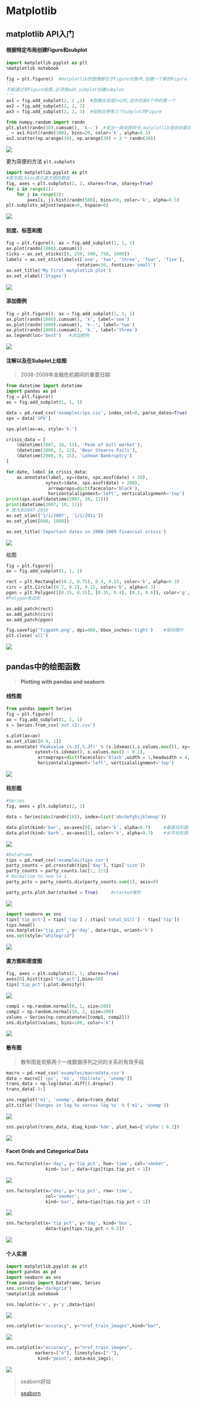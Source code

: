 # Matplotlib

## matplotlib API入门

#### 根据特定布局创建Figure和subplot

```python
import matplotlib.pyplot as plt
%matplotlib notebook

fig = plt.figure()	#matplotlib的图像都位于Figure对象中,创建一个新的Figure
'''
不能通过空Figure绘图,必须用add_subplot创建subplot
'''
ax1 = fig.add_subplot(2, 2 ,1)	#图像应该是2×2的,选中的是4个中的第一个
ax2 = fig.add_subplot(2, 2, 2)
ax3 = fig.add_subplot(2, 2, 3)	#绘制出带有三个subplot的Figure

from numpy.random import randn
plt.plot(randn(50).cumsum(), 'k--')  #发出一条绘图命令,matplotlib就会在最后一个用过的subplot(如果没有就创建一个)上绘制.绘图命令,"k--"是一个线性模型
_ = ax1.hist(randn(100), bins=20, color='k', alpha=0.3)
ax2.scatter(np.arange(30), np.arange(30) + 3 * randn(30))

```

![](/home/jimmyli/Documents/MD/pics/mch8_2.png)

更为简便的方法 `plt.subplots`

```python
import matplotlib.pyplot as plt
#直方图,bins表示直方图的数目
fig, axes = plt.subplots(2, 2, sharex=True, sharey=True)
for i in range(2):
    for j in range(2):
        axes[i, j].hist(randn(500), bins=50, color='k', alpha=0.5)
plt.subplots_adjust(wspace=0, hspace=0)
```

![](/home/jimmyli/Documents/MD/pics/mch8_1.png)

#### 刻度、标签和图

```python
fig = plt.figure(); ax = fig.add_subplot(1, 1, 1)
ax.plot(randn(1000).cumsum())
ticks = ax.set_xticks([0, 250, 500, 750, 1000])
labels = ax.set_xticklabels(['one', 'two', 'three', 'four', 'five'],
                           rotation=30, fontsize='small')
ax.set_title('My first matplotlib plot')
ax.set_xlabel('Stages')
```

![](/home/jimmyli/Documents/MD/pics/mch8_4.png)

#### 添加图例

```python
fig = plt.figure(); ax = fig.add_subplot(1, 1, 1)
ax.plot(randn(1000).cumsum(), 'k', label='one')
ax.plot(randn(1000).cumsum(), 'k--', label='two')
ax.plot(randn(1000).cumsum(), 'k.', label='three')
ax.legend(loc='best')	#添加图例
```

![](/home/jimmyli/Documents/MD/pics/mch8_5.png)

#### 注解以及在Subplot上绘图

> 2008-2009年金融危机期间的重要日期 

```python
from datetime import datetime
import pandas as pd
fig = plt.figure()
ax = fig.add_subplot(1, 1, 1)

data = pd.read_csv('examples/spx.csv', index_col=0, parse_dates=True)  # 解析日期
spx = data['SPX']

spx.plot(ax=ax, style='k-')

crisis_data = [
    (datetime(2007, 10, 11), 'Peak of bull market'),
    (datetime(2008, 3, 12), 'Bear Stearns Fails'),
    (datetime(2008, 9, 15), 'Lehman Bankruptcy')
]

for date, label in crisis_data:
    ax.annotate(label, xy=(date, spx.asof(date) + 50),
               xytext=(date, spx.asof(date) + 200),
                arrowprops=dict(facecolor='black'),
                horizontalalignment='left', verticalalignment='top')
print(spx.asof(datetime(2007, 10, 11)))
print(datetime(2007, 10, 11))
# 放大到2007-2010
ax.set_xlim(['1/1/2007', '1/1/2011'])
ax.set_ylim([600, 1800])

ax.set_title('Important dates in 2008-2009 financial crisis')
```

![](/home/jimmyli/Documents/MD/pics/mch8_3.png)

绘图

```python
fig = plt.figure()
ax = fig.add_subplot(1, 1, 1)

rect = plt.Rectangle((0.2, 0.75), 0.4, 0.15, color='k', alpha=0.3)
circ = plt.Circle((0.7, 0.2), 0.15, color='b', alpha=0.3)
pgon = plt.Polygon([[0.15, 0.15], [0.35, 0.4], [0.2, 0.6]], color='g', alpha=0.5)
#Polygon多边形

ax.add_patch(rect)
ax.add_patch(circ)
ax.add_patch(pgon)

fig.savefig('figpath.png', dpi=400, bbox_inches='tight')	#保存图片
plt.close('all')
```

![](/home/jimmyli/Documents/MD/pics/mch8_6.png)

## pandas中的绘图函数

> #### Plotting with pandas and seaborn

#### 线性图

```python
from pandas import Series
fig = plt.figure()
ax = fig.add_subplot(1, 1, 1)
s = Series.from_csv('out (1).csv')

s.plot(ax=ax)
ax.set_xlim([0.4, 1])
ax.annotate('Peakvalue (%.3f,%.3f)' % (s.idxmax(),s.values.max()), xy=(s.idxmax(), s.values.max() - 0.02),
           xytext=(s.idxmax(), s.values.max() - 0.1),
            arrowprops=dict(facecolor='black',width = 1,headwidth = 4, ),
            horizontalalignment='left', verticalalignment='top')

```

![](/home/jimmyli/Documents/MD/pics/mch8_7.png)

#### 柱形图

```python
#Series
fig, axes = plt.subplots(2, 1)

data = Series(abs(randn(16)), index=list('abcdefghijklmnop'))

data.plot(kind='bar', ax=axes[0], color='k', alpha=0.7)		#垂直柱形图
data.plot(kind='barh', ax=axes[1], color='k', alpha=0.7)	#水平柱形图
```

![](/home/jimmyli/Documents/MD/pics/mch8_8.png)

```python
#DataFrame
tips = pd.read_csv('examples/tips.csv')
party_counts = pd.crosstab(tips['day'], tips['size'])
party_counts = party_counts.loc[:, 2:5]
# Normalize to sum to 1
party_pcts = party_counts.div(party_counts.sum(1), axis=0)

party_pcts.plot.bar(stacked = True) 	#stacked堆积
```

![](/home/jimmyli/Documents/MD/pics/mch8_10.png)



```python
import seaborn as sns
tips['tip_pct'] = tips['tip'] / (tips['total_bill'] - tips['tip'])
tips.head()
sns.barplot(x='tip_pct', y='day', data=tips, orient='h')
sns.set(style="whitegrid")
```

![](/home/jimmyli/Documents/MD/pics/mch8_11.png)

#### 直方图和密度图

```python
fig, axes = plt.subplots(2, 1, sharex=True)
axes[0].hist(tips['tip_pct'],bins=50)
tips['tip_pct'].plot.density()
```

![](/home/jimmyli/Documents/MD/pics/mch8_12.png)

```python
comp1 = np.random.normal(0, 1, size=200)
comp2 = np.random.normal(10, 2, size=200)
values = Series(np.concatenate([comp1, comp2]))
sns.distplot(values, bins=100, color='k')
```

![](/home/jimmyli/Documents/MD/pics/mch8_13.png)

#### 散布图

> 散布图是观察两个一维数据序列之间的关系的有效手段

```python
macro = pd.read_csv('examples/macrodata.csv')
data = macro[['cpi', 'm1', 'tbilrate', 'unemp']]
trans_data = np.log(data).diff().dropna()
trans_data[-5:]

sns.regplot('m1', 'unemp', data=trans_data)
plt.title('Changes in log %s versus log %s' % ('m1', 'unemp'))
```

![](/home/jimmyli/Documents/MD/pics/mch8_14.png)

```python
sns.pairplot(trans_data, diag_kind='kde', plot_kws={'alpha': 0.2})
```

![](/home/jimmyli/Documents/MD/pics/mch8_15.png)

#### Facet Grids and Categorical Data

```python
sns.factorplot(x='day', y='tip_pct', hue='time', col='smoker',
               kind='bar', data=tips[tips.tip_pct < 1])
```

![](/home/jimmyli/Documents/MD/pics/mch8_16.png)

```python
sns.factorplot(x='day', y='tip_pct', row='time',
               col='smoker',
               kind='bar', data=tips[tips.tip_pct < 1])
```

![](/home/jimmyli/Documents/MD/pics/mch8_17.png)

```python
sns.factorplot(x='tip_pct', y='day', kind='box',
               data=tips[tips.tip_pct < 0.5])
```

![](/home/jimmyli/Documents/MD/pics/mch8_18.png)

#### 个人实测

```python
import matplotlib.pyplot as plt
import pandas as pd
import seaborn as sns
from pandas import DataFrame, Series
sns.set(style='darkgrid')
%matplotlib notebook

sns.lmplot(x='x', y='y',data=tips)
```

![](/home/jimmyli/Documents/MD/pics/mch8_19.png)

```python
sns.catplot(x="accuracy", y="nrof_train_images",kind="bar", 		 			 palette="ch:.25", data=min_imgs)
```

![](/home/jimmyli/Documents/MD/pics/mch8_20.png)

```python
sns.catplot(x="accuracy", y="nrof_train_images",
           markers=["o"], linestyles=["-"],
            kind="point", data=min_imgs);
```

![](/home/jimmyli/Documents/MD/pics/mch8_21.png)

> seaborn好站
>
> [seaborn](http://seaborn.pydata.org)

